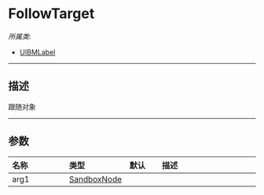 # FollowTarget

*所属类*:
* [UIBMLabel](/Api/Classes/Other/UIBMLabel.md)
------------------------------------------------------------------------------------------
## 描述

跟随对象

------------------------------------------------------------------------------------------
## 参数

|<div style="width:100px">名称</div>|<div style="width:100px">类型</div>|<div style="width:50px">默认</div>|<div style="width:350px">描述</div>|
|:---|:---|:---|:---|
|arg1|[SandboxNode](/Api/Classes/Base/SandboxNode.md)|||
